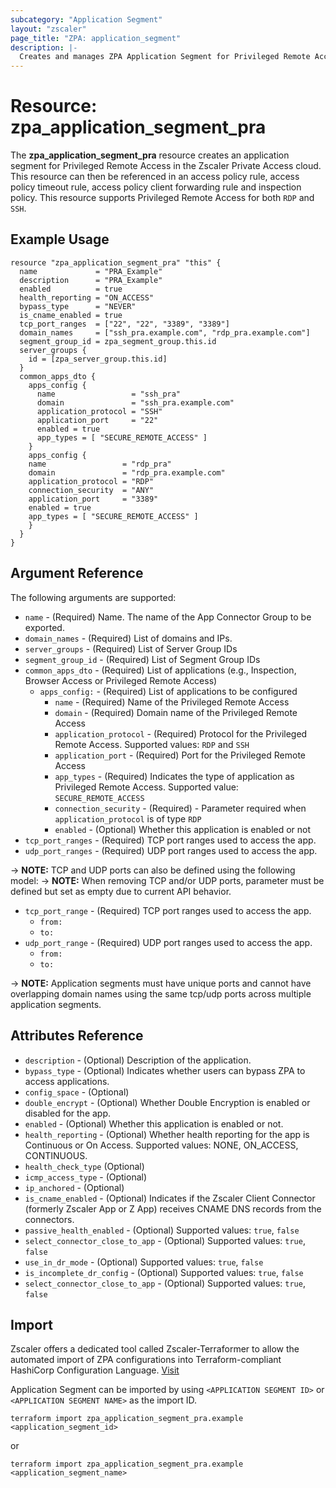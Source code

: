 ```yaml
---
subcategory: "Application Segment"
layout: "zscaler"
page_title: "ZPA: application_segment"
description: |-
  Creates and manages ZPA Application Segment for Privileged Remote Access.
---
```


# Resource: zpa_application_segment_pra

The **zpa_application_segment_pra** resource creates an application segment for Privileged Remote Access in the Zscaler Private Access cloud. This resource can then be referenced in an access policy rule, access policy timeout rule, access policy client forwarding rule and inspection policy. This resource supports Privileged Remote Access for both `RDP` and `SSH`.

## Example Usage

```hcl
resource "zpa_application_segment_pra" "this" {
  name             = "PRA_Example"
  description      = "PRA_Example"
  enabled          = true
  health_reporting = "ON_ACCESS"
  bypass_type      = "NEVER"
  is_cname_enabled = true
  tcp_port_ranges  = ["22", "22", "3389", "3389"]
  domain_names     = ["ssh_pra.example.com", "rdp_pra.example.com"]
  segment_group_id = zpa_segment_group.this.id
  server_groups {
    id = [zpa_server_group.this.id]
  }
  common_apps_dto {
    apps_config {
      name                 = "ssh_pra"
      domain               = "ssh_pra.example.com"
      application_protocol = "SSH"
      application_port     = "22"
      enabled = true
      app_types = [ "SECURE_REMOTE_ACCESS" ]
    }
    apps_config {
    name                 = "rdp_pra"
    domain               = "rdp_pra.example.com"
    application_protocol = "RDP"
    connection_security  = "ANY"
    application_port     = "3389"
    enabled = true
    app_types = [ "SECURE_REMOTE_ACCESS" ]
    }
  }
}
```

## Argument Reference

The following arguments are supported:

* `name` - (Required) Name. The name of the App Connector Group to be exported.
* `domain_names` - (Required) List of domains and IPs.
* `server_groups` - (Required) List of Server Group IDs
* `segment_group_id` - (Required) List of Segment Group IDs
* `common_apps_dto` - (Required) List of applications (e.g., Inspection, Browser Access or Privileged Remote Access)
  * `apps_config:` - (Required) List of applications to be configured
    * `name` - (Required) Name of the Privileged Remote Access
    * `domain` - (Required) Domain name of the Privileged Remote Access
    * `application_protocol` - (Required) Protocol for the Privileged Remote Access. Supported values: `RDP` and `SSH`
    * `application_port` - (Required) Port for the Privileged Remote Access
    * `app_types` - (Required) Indicates the type of application as Privileged Remote Access. Supported value: `SECURE_REMOTE_ACCESS`
    * `connection_security` - (Required) - Parameter required when `application_protocol` is of type `RDP`
    * `enabled` - (Optional) Whether this application is enabled or not
* `tcp_port_ranges` - (Required) TCP port ranges used to access the app.
* `udp_port_ranges` - (Required) UDP port ranges used to access the app.

-> **NOTE:**  TCP and UDP ports can also be defined using the following model:
-> **NOTE:** When removing TCP and/or UDP ports, parameter must be defined but set as empty due to current API behavior.

* `tcp_port_range` - (Required) TCP port ranges used to access the app.
  * `from:`
  * `to:`
* `udp_port_range` - (Required) UDP port ranges used to access the app.
  * `from:`
  * `to:`

-> **NOTE:** Application segments must have unique ports and cannot have overlapping domain names using the same tcp/udp ports across multiple application segments.

## Attributes Reference

* `description` - (Optional) Description of the application.
* `bypass_type` - (Optional) Indicates whether users can bypass ZPA to access applications.
* `config_space` - (Optional)
* `double_encrypt` - (Optional) Whether Double Encryption is enabled or disabled for the app.
* `enabled` - (Optional) Whether this application is enabled or not.
* `health_reporting` - (Optional) Whether health reporting for the app is Continuous or On Access. Supported values: NONE, ON_ACCESS, CONTINUOUS.
* `health_check_type` (Optional)
* `icmp_access_type` - (Optional)
* `ip_anchored` - (Optional)
* `is_cname_enabled` - (Optional) Indicates if the Zscaler Client Connector (formerly Zscaler App or Z App) receives CNAME DNS records from the connectors.
* `passive_health_enabled` - (Optional) Supported values: `true`, `false`
* `select_connector_close_to_app` - (Optional) Supported values: `true`, `false`
* `use_in_dr_mode` - (Optional) Supported values: `true`, `false`
* `is_incomplete_dr_config` - (Optional) Supported values: `true`, `false`
* `select_connector_close_to_app` - (Optional) Supported values: `true`, `false`

## Import

Zscaler offers a dedicated tool called Zscaler-Terraformer to allow the automated import of ZPA configurations into Terraform-compliant HashiCorp Configuration Language.
[Visit](https://github.com/zscaler/zscaler-terraformer)

Application Segment can be imported by using `<APPLICATION SEGMENT ID>` or `<APPLICATION SEGMENT NAME>` as the import ID.

```shell
terraform import zpa_application_segment_pra.example <application_segment_id>
```

or

```shell
terraform import zpa_application_segment_pra.example <application_segment_name>
```
